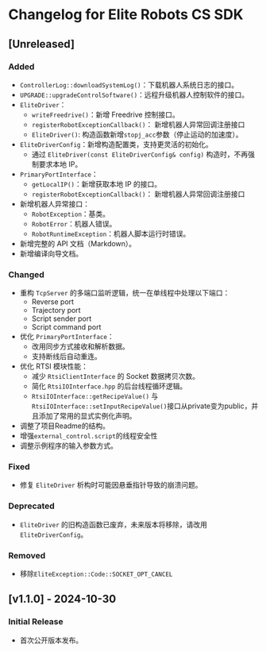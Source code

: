 # Changelog for Elite Robots CS SDK

## [Unreleased]

### Added
- `ControllerLog::downloadSystemLog()`：下载机器人系统日志的接口。
- `UPGRADE::upgradeControlSoftware()`：远程升级机器人控制软件的接口。
- `EliteDriver`：
  - `writeFreedrive()`：新增 Freedrive 控制接口。
  - `registerRobotExceptionCallback()`： 新增机器人异常回调注册接口
  - `EliteDriver()`: 构造函数新增`stopj_acc`参数（停止运动的加速度）。
- `EliteDriverConfig`：新增构造配置类，支持更灵活的初始化。
  - 通过 `EliteDriver(const EliteDriverConfig& config)` 构造时，不再强制要求本地 IP。
- `PrimaryPortInterface`：
  - `getLocalIP()`：新增获取本地 IP 的接口。
  - `registerRobotExceptionCallback()`： 新增机器人异常回调注册接口
- 新增机器人异常接口：
  - `RobotException`：基类。
  - `RobotError`：机器人错误。
  - `RobotRuntimeException`：机器人脚本运行时错误。
- 新增完整的 API 文档（Markdown）。
- 新增编译向导文档。

### Changed
- 重构 `TcpServer` 的多端口监听逻辑，统一在单线程中处理以下端口：
  - Reverse port
  - Trajectory port
  - Script sender port
  - Script command port
- 优化 `PrimaryPortInterface`：
  - 改用同步方式接收和解析数据。
  - 支持断线后自动重连。
- 优化 RTSI 模块性能：
  - 减少 `RtsiClientInterface` 的 Socket 数据拷贝次数。
  - 简化 `RtsiIOInterface.hpp` 的后台线程循环逻辑。
  - `RtsiIOInterface::getRecipeValue()` 与 `RtsiIOInterface::setInputRecipeValue()`接口从private变为public，并且添加了常用的显式实例化声明。
- 调整了项目Readme的结构。
- 增强`external_control.script`的线程安全性
- 调整示例程序的输入参数方式。


### Fixed
- 修复 `EliteDriver` 析构时可能因悬垂指针导致的崩溃问题。

### Deprecated
- `EliteDriver` 的旧构造函数已废弃，未来版本将移除，请改用 `EliteDriverConfig`。

### Removed
- 移除`EliteException::Code::SOCKET_OPT_CANCEL` 

## [v1.1.0] - 2024-10-30
### Initial Release
- 首次公开版本发布。